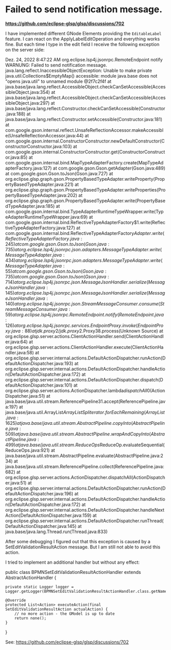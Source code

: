 # Failed to send notification message.


**https://github.com/eclipse-glsp/glsp/discussions/702**


I have implemented different GNode Elements providing the `EditableLabel` feature.
I can react on the ApplyLabelEditOperation and everything works fine. But each time I type in the edit field I receive the following exception on the server side:

Dez. 24, 2022 8:47:22 AM org.eclipse.lsp4j.jsonrpc.RemoteEndpoint notify
WARNUNG: Failed to send notification message.
java.lang.reflect.InaccessibleObjectException: Unable to make private java.util.Collections$EmptyMap() accessible: module java.base does not "opens java.util" to unnamed module @2f7c2f4f
	at java.base/java.lang.reflect.AccessibleObject.checkCanSetAccessible(AccessibleObject.java:354)
	at java.base/java.lang.reflect.AccessibleObject.checkCanSetAccessible(AccessibleObject.java:297)
	at java.base/java.lang.reflect.Constructor.checkCanSetAccessible(Constructor.java:188)
	at java.base/java.lang.reflect.Constructor.setAccessible(Constructor.java:181)
	at com.google.gson.internal.reflect.UnsafeReflectionAccessor.makeAccessible(UnsafeReflectionAccessor.java:44)
	at com.google.gson.internal.ConstructorConstructor.newDefaultConstructor(ConstructorConstructor.java:103)
	at com.google.gson.internal.ConstructorConstructor.get(ConstructorConstructor.java:85)
	at com.google.gson.internal.bind.MapTypeAdapterFactory.create(MapTypeAdapterFactory.java:127)
	at com.google.gson.Gson.getAdapter(Gson.java:489)
	at com.google.gson.Gson.toJson(Gson.java:727)
	at org.eclipse.glsp.graph.gson.PropertyBasedTypeAdapter.writeProperty(PropertyBasedTypeAdapter.java:221)
	at org.eclipse.glsp.graph.gson.PropertyBasedTypeAdapter.writeProperties(PropertyBasedTypeAdapter.java:202)
	at org.eclipse.glsp.graph.gson.PropertyBasedTypeAdapter.write(PropertyBasedTypeAdapter.java:185)
	at com.google.gson.internal.bind.TypeAdapterRuntimeTypeWrapper.write(TypeAdapterRuntimeTypeWrapper.java:69)
	at com.google.gson.internal.bind.ReflectiveTypeAdapterFactory$1.write(ReflectiveTypeAdapterFactory.java:127)
	at com.google.gson.internal.bind.ReflectiveTypeAdapterFactory$Adapter.write(ReflectiveTypeAdapterFactory.java:245)
	at com.google.gson.Gson.toJson(Gson.java:735)
	at org.eclipse.lsp4j.jsonrpc.json.adapters.MessageTypeAdapter.write(MessageTypeAdapter.java:434)
	at org.eclipse.lsp4j.jsonrpc.json.adapters.MessageTypeAdapter.write(MessageTypeAdapter.java:55)
	at com.google.gson.Gson.toJson(Gson.java:735)
	at com.google.gson.Gson.toJson(Gson.java:714)
	at org.eclipse.lsp4j.jsonrpc.json.MessageJsonHandler.serialize(MessageJsonHandler.java:145)
	at org.eclipse.lsp4j.jsonrpc.json.MessageJsonHandler.serialize(MessageJsonHandler.java:140)
	at org.eclipse.lsp4j.jsonrpc.json.StreamMessageConsumer.consume(StreamMessageConsumer.java:59)
	at org.eclipse.lsp4j.jsonrpc.RemoteEndpoint.notify(RemoteEndpoint.java:126)
	at org.eclipse.lsp4j.jsonrpc.services.EndpointProxy.invoke(EndpointProxy.java:88)
	at jdk.proxy2/jdk.proxy2.$Proxy38.process(Unknown Source)
	at org.eclipse.glsp.server.actions.ClientActionHandler.send(ClientActionHandler.java:64)
	at org.eclipse.glsp.server.actions.ClientActionHandler.execute(ClientActionHandler.java:58)
	at org.eclipse.glsp.server.internal.actions.DefaultActionDispatcher.runAction(DefaultActionDispatcher.java:193)
	at org.eclipse.glsp.server.internal.actions.DefaultActionDispatcher.handleAction(DefaultActionDispatcher.java:172)
	at org.eclipse.glsp.server.internal.actions.DefaultActionDispatcher.dispatch(DefaultActionDispatcher.java:101)
	at org.eclipse.glsp.server.actions.ActionDispatcher.lambda$dispatchAll$0(ActionDispatcher.java:51)
	at java.base/java.util.stream.ReferencePipeline$3$1.accept(ReferencePipeline.java:197)
	at java.base/java.util.ArrayList$ArrayListSpliterator.forEachRemaining(ArrayList.java:1625)
	at java.base/java.util.stream.AbstractPipeline.copyInto(AbstractPipeline.java:509)
	at java.base/java.util.stream.AbstractPipeline.wrapAndCopyInto(AbstractPipeline.java:499)
	at java.base/java.util.stream.ReduceOps$ReduceOp.evaluateSequential(ReduceOps.java:921)
	at java.base/java.util.stream.AbstractPipeline.evaluate(AbstractPipeline.java:234)
	at java.base/java.util.stream.ReferencePipeline.collect(ReferencePipeline.java:682)
	at org.eclipse.glsp.server.actions.ActionDispatcher.dispatchAll(ActionDispatcher.java:51)
	at org.eclipse.glsp.server.internal.actions.DefaultActionDispatcher.runAction(DefaultActionDispatcher.java:196)
	at org.eclipse.glsp.server.internal.actions.DefaultActionDispatcher.handleAction(DefaultActionDispatcher.java:172)
	at org.eclipse.glsp.server.internal.actions.DefaultActionDispatcher.handleNextAction(DefaultActionDispatcher.java:159)
	at org.eclipse.glsp.server.internal.actions.DefaultActionDispatcher.runThread(DefaultActionDispatcher.java:145)
	at java.base/java.lang.Thread.run(Thread.java:833)

	
After some debugging I figured out that this exception is caused by a SetEditValidationResultAction message. But I am still not able to avoid this action.

I tried to implement an additional handler but without any effect:

public class BPMNSetEditValidationResultActionHandler extends AbstractActionHandler<SetEditValidationResultAction> {

    private static Logger logger = Logger.getLogger(BPMNSetEditValidationResultActionHandler.class.getName());

    @Override
    protected List<Action> executeAction(final SetEditValidationResultAction actualAction) {
        // no more action - the GModel is up to date
        return none();
    }

}


See: https://github.com/eclipse-glsp/glsp/discussions/702
	